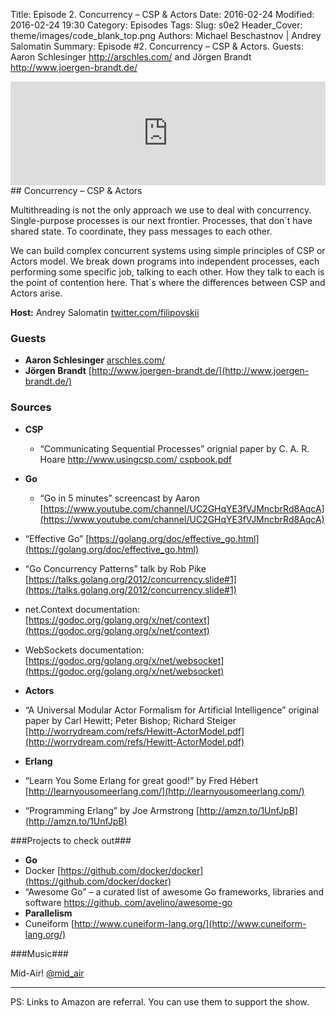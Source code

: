 Title: Episode 2. Concurrency – CSP & Actors
Date: 2016-02-24
Modified: 2016-02-24 19:30
Category: Episodes
Tags: 
Slug: s0e2
Header_Cover: theme/images/code_blank_top.png
Authors: Michael Beschastnov | Andrey Salomatin
Summary: Episode #2. Concurrency – CSP & Actors. Guests: Aaron Schlesinger http://arschles.com/ and Jörgen Brandt http://www.joergen-brandt.de/

<iframe width="100%" height="166" scrolling="no" frameborder="no" src="https://w.soundcloud.com/player/?url=https%3A//api.soundcloud.com/tracks/248919399&amp;color=0066cc&amp;auto_play=false&amp;hide_related=false&amp;show_comments=true&amp;show_user=true&amp;show_reposts=false"></iframe>
<div class="addthis_sharing_toolbox"></div>
## Concurrency – CSP & Actors

Multithreading is not the only approach we use to deal with concurrency. Single-purpose processes is our next frontier. Processes, that don`t have shared state. To coordinate, they pass messages to each other.

We can build complex concurrent systems using simple principles of CSP or Actors model. We break down programs into independent processes, each performing some specific job, talking to each other. How they talk to each is the point of contention here. That`s where the differences between CSP and Actors arise.

**Host:** Andrey Salomatin [twitter.com/filipovskii](https://twitter.com/filipovskii)

### Guests ###

- **Aaron Schlesinger** [arschles.com/](http://arschles.com/)
- **Jörgen Brandt** [http://www.joergen-brandt.de/](http://www.joergen-brandt.de/)

### Sources ###

 * **CSP**
   * “Communicating Sequential Processes” orignial paper by C. A. R. Hoare [http://www.usingcsp.com/  cspbook.pdf](http://www.usingcsp.com/cspbook.pdf)


* **Go**
  * “Go in 5 minutes” screencast by Aaron [https://www.youtube.com/channel/UC2GHqYE3fVJMncbrRd8AqcA](https://www.youtube.com/channel/UC2GHqYE3fVJMncbrRd8AqcA)
 * “Effective Go” [https://golang.org/doc/effective_go.html](https://golang.org/doc/effective_go.html)
 * “Go Concurrency Patterns” talk by Rob Pike [https://talks.golang.org/2012/concurrency.slide#1](https://talks.golang.org/2012/concurrency.slide#1)
 * net.Context documentation: [https://godoc.org/golang.org/x/net/context](https://godoc.org/golang.org/x/net/context)
 *  WebSockets documentation: [https://godoc.org/golang.org/x/net/websocket](https://godoc.org/golang.org/x/net/websocket)


* **Actors**
 * “A Universal Modular Actor Formalism for Artificial Intelligence” original paper by Carl Hewitt; Peter Bishop; Richard Steiger [http://worrydream.com/refs/Hewitt-ActorModel.pdf](http://worrydream.com/refs/Hewitt-ActorModel.pdf)


* **Erlang**
 * “Learn You Some Erlang for great good!” by Fred Hébert [http://learnyousomeerlang.com/](http://learnyousomeerlang.com/)
- “Programming Erlang” by Joe Armstrong [http://amzn.to/1UnfJpB](http://amzn.to/1UnfJpB)

###Projects to check out###


* **Go**
 * Docker [https://github.com/docker/docker](https://github.com/docker/docker)
 * “Awesome Go” – a curated list of awesome Go frameworks, libraries and software [https://github.  com/avelino/awesome-go](https://github.com/avelino/awesome-go)
* **Parallelism**
 *  Cuneiform [http://www.cuneiform-lang.org/](http://www.cuneiform-lang.org/)

###Music###

Mid-Air! [@mid_air](https://soundcloud.com/mid_air)


----------

PS: Links to Amazon are referral. You can use them to support the show.

